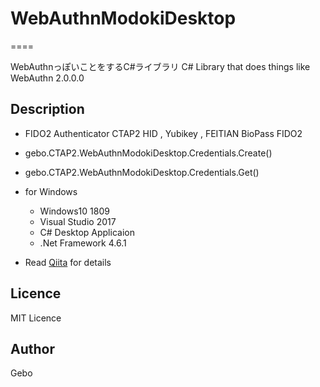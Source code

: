 # WebAuthnModokiDesktop

====

WebAuthnっぽいことをするC#ライブラリ
C# Library that does things like WebAuthn
2.0.0.0

## Description
- FIDO2 Authenticator CTAP2 HID , Yubikey , FEITIAN BioPass FIDO2
- gebo.CTAP2.WebAuthnModokiDesktop.Credentials.Create()
- gebo.CTAP2.WebAuthnModokiDesktop.Credentials.Get()

- for Windows
  - Windows10 1809
  - Visual Studio 2017
  - C# Desktop Applicaion
  - .Net Framework 4.6.1

- Read [Qiita](https://qiita.com/gebo/items/f6d3024f7e164ac0a195) for details
  
## Licence
MIT Licence

## Author
Gebo
